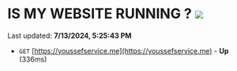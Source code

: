 # IS MY WEBSITE RUNNING ? [![](https://img.shields.io/static/v1?label=Sponsor&message=%E2%9D%A4&logo=GitHub&color=%23fe8e86)](https://github.com/sponsors/Youssef-Lehmam)

Last updated: **7/13/2024, 5:25:43 PM**

- `GET` [https://youssefservice.me](https://youssefservice.me) - **Up** (336ms)
